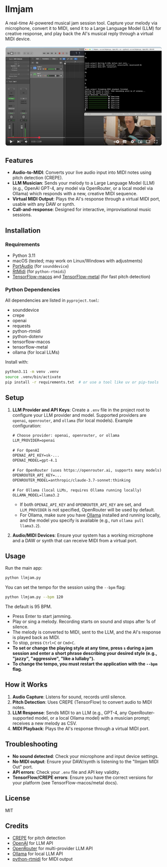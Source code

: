 # llmjam

A real-time AI-powered musical jam session tool. Capture your melody via microphone, convert it to MIDI, send it to a Large Language Model (LLM) for creative response, and play back the AI's musical reply through a virtual MIDI device.

[![llmjam](screenshot.png)](https://youtu.be/pQYOFsK2gyk "llmjam")


## Features
- **Audio-to-MIDI**: Converts your live audio input into MIDI notes using pitch detection (CREPE).
- **LLM Musician**: Sends your melody to a Large Language Model (LLM) (e.g., OpenAI GPT-4, any model via OpenRouter, or a local model via Ollama) which responds with a new, creative MIDI sequence.
- **Virtual MIDI Output**: Plays the AI's response through a virtual MIDI port, usable with any DAW or synth.
- **Call-and-response**: Designed for interactive, improvisational music sessions.

## Installation

### Requirements
- Python 3.11
- macOS (tested; may work on Linux/Windows with adjustments)
- [PortAudio](http://www.portaudio.com/) (for `sounddevice`)
- [RtMidi](https://www.music.mcgill.ca/~gary/rtmidi/) (for `python-rtmidi`)
- [TensorFlow-macos](https://developer.apple.com/metal/tensorflow-plugin/) and [TensorFlow-metal](https://developer.apple.com/metal/tensorflow-plugin/) (for fast pitch detection)

### Python Dependencies
All dependencies are listed in `pyproject.toml`:
- sounddevice
- crepe
- openai
- requests
- python-rtmidi
- python-dotenv
- tensorflow-macos
- tensorflow-metal
- ollama (for local LLMs)

Install with:
```bash
python3.11 -m venv .venv
source .venv/bin/activate
pip install -r requirements.txt  # or use a tool like uv or pip-tools
```

## Setup
1. **LLM Provider and API Keys**: Create a `.env` file in the project root to configure your LLM provider and model. Supported providers are `openai`, `openrouter`, and `ollama` (for local models). Example configuration:

   ```
   # Choose provider: openai, openrouter, or ollama
   LLM_PROVIDER=openai

   # For OpenAI
   OPENAI_API_KEY=sk-...
   OPENAI_MODEL=gpt-4.1

   # For OpenRouter (uses https://openrouter.ai, supports many models)
   OPENROUTER_API_KEY=...
   OPENROUTER_MODEL=anthropic/claude-3.7-sonnet:thinking

   # For Ollama (local LLMs, requires Ollama running locally)
   OLLAMA_MODEL=llama3.2
   ```

   - If both `OPENAI_API_KEY` and `OPENROUTER_API_KEY` are set, and `LLM_PROVIDER` is not specified, OpenRouter will be used by default.
   - For Ollama, make sure you have [Ollama](https://ollama.com/) installed and running locally, and the model you specify is available (e.g., run `ollama pull llama3.2`).
2. **Audio/MIDI Devices**: Ensure your system has a working microphone and a DAW or synth that can receive MIDI from a virtual port.

## Usage
Run the main app:
```bash
python llmjam.py
```
You can set the tempo for the session using the `--bpm` flag:
```bash
python llmjam.py --bpm 120
```
The default is 95 BPM.

- Press Enter to start jamming.
- Play or sing a melody. Recording starts on sound and stops after 1s of silence.
- The melody is converted to MIDI, sent to the LLM, and the AI's response is played back as MIDI.
- To stop, press `Ctrl+C` or `Cmd+C`.
- **To set or change the playing style at any time, press `s` during a jam session and enter a short phrase describing your desired style (e.g., "jazzy", "aggressive", "like a lullaby").**
- **To change the tempo, you must restart the application with the `--bpm` flag.**

## How it Works
1. **Audio Capture**: Listens for sound, records until silence.
2. **Pitch Detection**: Uses CREPE (TensorFlow) to convert audio to MIDI notes.
3. **LLM Response**: Sends MIDI to an LLM (e.g., GPT-4, any OpenRouter-supported model, or a local Ollama model) with a musician prompt; receives a new melody as CSV.
4. **MIDI Playback**: Plays the AI's response through a virtual MIDI port.

## Troubleshooting
- **No sound detected**: Check your microphone and input device settings.
- **No MIDI output**: Ensure your DAW/synth is listening to the "llmjam MIDI Out" port.
- **API errors**: Check your `.env` file and API key validity.
- **TensorFlow/CREPE errors**: Ensure you have the correct versions for your platform (see TensorFlow-macos/metal docs).

## License
MIT

## Credits
- [CREPE](https://github.com/marl/crepe) for pitch detection
- [OpenAI](https://openai.com/) for LLM API
- [OpenRouter](https://openrouter.ai/) for multi-provider LLM API
- [Ollama](https://ollama.com/) for local LLM API
- [python-rtmidi](https://github.com/SpotlightKid/python-rtmidi) for MIDI output
